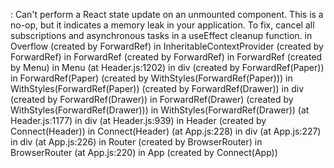 : Can't perform a React state update on an unmounted component. This is a no-op, but it indicates a memory leak in your application. To fix, cancel all subscriptions and asynchronous tasks in a useEffect cleanup function.
    in Overflow (created by ForwardRef)
    in InheritableContextProvider (created by ForwardRef)
    in ForwardRef (created by ForwardRef)
    in ForwardRef (created by Menu)
    in Menu (at Header.js:1202)
    in div (created by ForwardRef(Paper))
    in ForwardRef(Paper) (created by WithStyles(ForwardRef(Paper)))
    in WithStyles(ForwardRef(Paper)) (created by ForwardRef(Drawer))
    in div (created by ForwardRef(Drawer))
    in ForwardRef(Drawer) (created by WithStyles(ForwardRef(Drawer)))
    in WithStyles(ForwardRef(Drawer)) (at Header.js:1177)
    in div (at Header.js:939)
    in Header (created by Connect(Header))
    in Connect(Header) (at App.js:228)
    in div (at App.js:227)
    in div (at App.js:226)
    in Router (created by BrowserRouter)
    in BrowserRouter (at App.js:220)
    in App (created by Connect(App))
